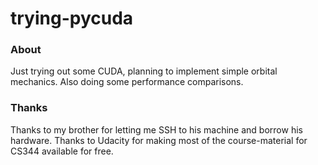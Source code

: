 # trying-pycuda

### About
Just trying out some CUDA, planning to implement simple orbital mechanics.
Also doing some performance comparisons.


### Thanks
Thanks to my brother for letting me SSH to his machine and borrow his hardware.
Thanks to Udacity for making most of the course-material for CS344 available for free.
